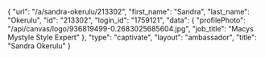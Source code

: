 {
    "url": "\/a\/sandra-okerulu\/213302",
    "first_name": "Sandra",
    "last_name": "Okerulu",
    "id": "213302",
    "login_id": "1759121",
    "data": {
        "profilePhoto": "\/api\/canvas\/logo\/936819499-0.2683025685604.jpg",
        "job_title": "Macys Mystyle Style Expert"
    },
    "type": "captivate",
    "layout": "ambassador",
    "title": "Sandra Okerulu"
}